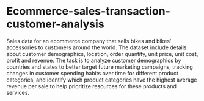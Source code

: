 # Ecommerce-sales-transaction-customer-analysis
Sales data for an ecommerce company that sells bikes and bikes' accessories to customers around the world. 
The dataset include details about customer demographics, location, order quantity, unit price, unit cost, profit and revenue.
The task is to analyze customer demographics by countries and states to better target future marketing campaigns, tracking changes in customer spending habits over time for different product categories, and identify which product categories have the highest average revenue per sale to help prioritize resources for these products and services. 
